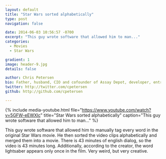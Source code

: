 ```yaml
---
layout: default
title: "Star Wars sorted alphabetically"
type: post
navigation: false

date: 2014-06-03 10:56:57 -0700
excerpt: "This guy wrote software that allowed him to man..."
categories:
  - Movies
  - Star Wars

gradient: 1
image: header-9.jpg
details: false

author: Chris Petersen
bio: Father, husband, CIO and cofounder of Assay Depot, developer, entrepreneur and technologist.
twitter: http://twitter.com/cpetersen
github: http://github.com/cpetersen

---
```


{% include media-youtube.html file="https://www.youtube.com/watch?v=5GFW-eEWXlc" title="Star Wars sorted alphabetically" caption="This guy wrote software that allowed him to man..." %}

This guy wrote software that allowed him to manually tag every word in the original Star Wars movie. He then sorted the video clips alphabetically and merged them into a movie. There is 43 minutes of english dialog, so the video is 43 minutes long. Additionally, according to the creator, the word lightsaber appears only once in the film. Very weird, but very creative.
